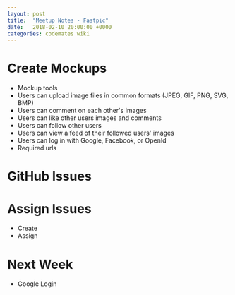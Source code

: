 ```yaml
---
layout: post
title:  "Meetup Notes - Fastpic"
date:   2018-02-10 20:00:00 +0000
categories: codemates wiki
---
```


# Create Mockups

- Mockup tools
- Users can upload image files in common formats (JPEG, GIF, PNG, SVG, BMP)
- Users can comment on each other's images
- Users can like other users images and comments
- Users can follow other users
- Users can view a feed of their followed users' images
- Users can log in with Google, Facebook, or OpenId
- Required urls

# GitHub Issues

# Assign Issues

- Create
- Assign

# Next Week

- Google Login
